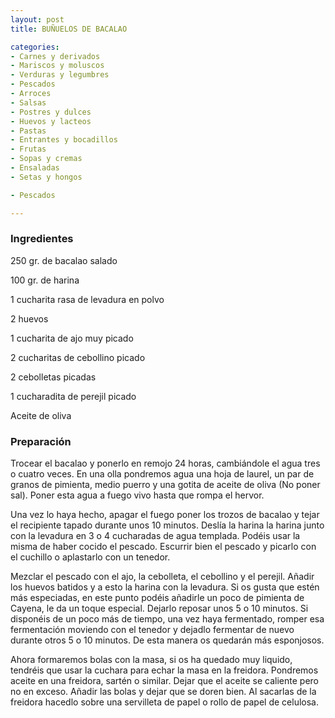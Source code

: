 ```yaml
---
layout: post
title: BUÑUELOS DE BACALAO

categories:
- Carnes y derivados
- Mariscos y moluscos
- Verduras y legumbres
- Pescados
- Arroces
- Salsas
- Postres y dulces
- Huevos y lacteos
- Pastas
- Entrantes y bocadillos
- Frutas
- Sopas y cremas
- Ensaladas
- Setas y hongos

- Pescados

---
```

<h3>Ingredientes</h3>

250 gr. de bacalao salado

100 gr. de harina

1 cucharita rasa de levadura en polvo

2 huevos

1 cucharita de ajo muy picado

2 cucharitas de cebollino picado

2 cebolletas picadas

1 cucharadita de perejil picado

Aceite de oliva

<h3>Preparación</h3>

Trocear el bacalao y ponerlo en remojo 24 horas, cambiándole el agua tres o cuatro veces. En una olla pondremos agua una hoja de laurel, un par de granos de pimienta, medio puerro y una gotita de aceite de oliva (No poner sal). Poner esta agua a fuego vivo hasta que rompa el hervor.

Una vez lo haya hecho, apagar el fuego poner los trozos de bacalao y tejar el recipiente tapado durante unos 10 minutos. Deslía la harina la harina junto con la levadura en 3 o 4 cucharadas de agua templada. Podéis usar la misma de haber cocido el pescado. Escurrir bien el pescado y picarlo con el cuchillo o aplastarlo con un tenedor.

Mezclar el pescado con el ajo, la cebolleta, el cebollino y el perejil. Añadir los huevos batidos y a esto la harina con la levadura. Si os gusta que estén más especiadas, en este punto podéis añadirle un poco de pimienta de Cayena, le da un toque especial. Dejarlo reposar unos 5 o 10 minutos. Si disponéis de un poco más de tiempo, una vez haya fermentado, romper esa fermentación moviendo con el tenedor y dejadlo fermentar de nuevo durante otros 5 o 10 minutos. De esta manera os quedarán más esponjosos.

Ahora formaremos bolas con la masa, si os ha quedado muy liquido, tendréis que usar la cuchara para echar la masa en la freidora. Pondremos aceite en una freidora, sartén o similar. Dejar que el aceite se caliente pero no en exceso. Añadir las bolas y dejar que se doren bien. Al sacarlas de la freidora hacedlo sobre una servilleta de papel o rollo de papel de celulosa.

